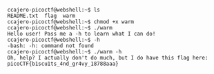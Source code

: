 
	ccajero-picoctf@webshell:~$ ls
	README.txt  flag  warm
	ccajero-picoctf@webshell:~$ chmod +x warm
	ccajero-picoctf@webshell:~$ ./warm
	Hello user! Pass me a -h to learn what I can do!
	ccajero-picoctf@webshell:~$ -h
	-bash: -h: command not found
	ccajero-picoctf@webshell:~$ ./warm -h
	Oh, help? I actually don't do much, but I do have this flag here: picoCTF{b1scu1ts_4nd_gr4vy_18788aaa}